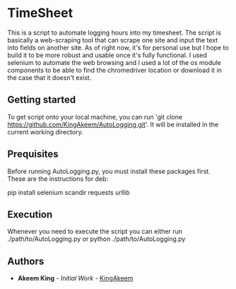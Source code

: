 # TimeSheet
This is a script to automate logging hours into my timesheet. The script is basically a web-scraping tool that can scrape one site and input the text into fields on another site. As of right now, it's for personal use but I hope to build it to be more robust and usable once it's fully functional. I used selenium to automate the web browsing and I used a lot of the os module components to be able to find the chromedriver location or download it in the case that it doesn't exist.

## Getting started

To get script onto your local machine, you can run 'git clone https://github.com/KingAkeem/AutoLogging.git'. It will be installed in the current working directory. 

## Prequisites

Before running AutoLogging.py, you must install these packages first. These are the instructions for deb:

pip install selenium scandir requests urllib

## Execution

Whenever you need to execute the script you can either run ./path/to/AutoLogging.py or python ./path/to/AutoLogging.py


## Authors
* **Akeem King** - *Initial Work* - [KingAkeem](https://github.com/KingAkeem)

